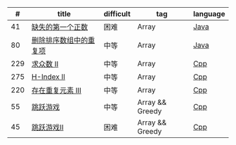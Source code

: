 
|     #      |  title      | difficult  | tag    | language |
| ------------- | ------------- | ------------- | ------------- | ------------- |
| 41    | [缺失的第一个正数](https://leetcode.com/problems/first-missing-positive/)  | 困难 | Array | [Java](https://github.com/solthx/leetcode/blob/master/Array/41.%20%23%E7%BC%BA%E5%A4%B1%E7%9A%84%E7%AC%AC%E4%B8%80%E4%B8%AA%E6%AD%A3%E6%95%B0.java) |
| 80    | [删除排序数组中的重复项](https://leetcode.com/problems/remove-duplicates-from-sorted-array-ii/)     |  中等 | Array   | [Java](https://github.com/solthx/leetcode/blob/master/Array/80.%20%E5%88%A0%E9%99%A4%E6%8E%92%E5%BA%8F%E6%95%B0%E7%BB%84%E4%B8%AD%E7%9A%84%E9%87%8D%E5%A4%8D%E9%A1%B9.java) |
| 229    | [求众数 Ⅱ](https://leetcode.com/problems/majority-element-ii/)  | 中等 | Array | [Cpp](https://github.com/solthx/leetcode/blob/master/Array/229.%20%23%E6%B1%82%E4%BC%97%E6%95%B0%20II.cpp) |
| 275    | [H-Index II](https://leetcode.com/problems/h-index-ii/)  | 中等 | Array | [Cpp](https://github.com/solthx/leetcode/blob/master/Array/275.%20H-Index%20II.cpp) |
| 220    | [存在重复元素 III](https://leetcode.com/problems/contains-duplicate-iii/)  | 中等 | Array | [Cpp](https://github.com/solthx/leetcode/blob/master/Array/220.%20%40%E5%AD%98%E5%9C%A8%E9%87%8D%E5%A4%8D%E5%85%83%E7%B4%A0%20III.cpp) |
| 55    | [跳跃游戏](https://leetcode.com/problems/jump-game/)  | 中等 | Array && Greedy | [Cpp](https://github.com/solthx/leetcode/blob/master/Array/55.%20%23%20%E8%B7%B3%E8%B7%83%E6%B8%B8%E6%88%8F.cpp) |
| 45    | [跳跃游戏Ⅱ](https://leetcode.com/problems/jump-game/)  | 困难 | Array && Greedy | [Cpp](https://github.com/solthx/leetcode/blob/master/Array/45.%20%23%E8%B7%B3%E8%B7%83%E6%B8%B8%E6%88%8F%E2%85%A1.cpp) |